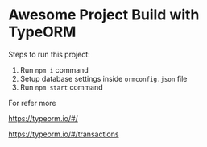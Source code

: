 # Awesome Project Build with TypeORM

Steps to run this project:

1. Run `npm i` command
2. Setup database settings inside `ormconfig.json` file
3. Run `npm start` command

For refer more

https://typeorm.io/#/

https://typeorm.io/#/transactions
